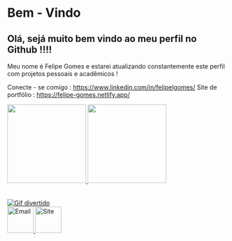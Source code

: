 # Bem - Vindo

<h2> Olá, sejá muito bem vindo ao meu perfil no Github !!!! </h2>

Meu nome é Felipe Gomes e estarei atualizando constantemente este perfil com projetos pessoais e acadêmicos !

Conecte - se comigo : https://www.linkedin.com/in/felipelgomes/
Site de portfólio : https://felipe-gomes.netlify.app/


<a href="https://github.com/L0tus-Program">
  <img height="180em" src="https://github-readme-stats-eight-theta.vercel.app/api?username=L0tus-Program&show_icons=true&theme=dracula&include_all_commits=true&count_private=true"/>
  <img height="180em" src="https://github-readme-stats-eight-theta.vercel.app/api/top-langs/?username=L0tus-Program&layout=compact&langs_count=8&theme=dracula"/>

<br>
<br>
<br>
<img src="https://media4.giphy.com/media/RbDKaczqWovIugyJmW/giphy.gif" alt="Gif divertido">

<div>
<a href="mailto:felipelesgomes.1@gmail.com"> <img src="https://cdn-icons-png.flaticon.com/512/561/561127.png"  width="60"  alt="Email">  </a>
  <a href="https://felipe-gomes.netlify.app/"> <img src="https://cdn-icons-png.flaticon.com/512/977/977597.png"  width="60"  alt="Site">  </a>
</div>
